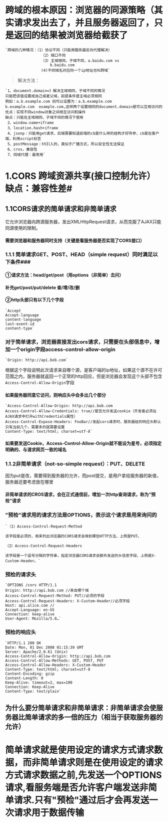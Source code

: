 # 跨域的根本原因：浏览器的同源策略（其实请求发出去了，并且服务器返回了，只是返回的结果被浏览器给截获了 #

    `跨域的几种情况：（1）协议不同（只能用服务器反向代理解决）
					（2）端口不同
					（3）主域相同，子域不同，a.baidu.com vs
 						b.baidu.com
					(4)不同域名对应同一个ip地址也叫跨域`



> 解决方法：

    `1、document.domain=》解决主域相同，子域不同的情况
	只能把该值设置成自己或者父域，前提条件是主域必须相同 
	例如：a.b.example.com 则可以设置为：a.b.example.com
	b.example.com  example.com,这样两个设置相同的document.domain是可以互相访问的
	优点：实现不同window对象之间相互访问和操作
	缺点：只能在主域相同，子域不同的情况下使用
	 2、window.name+iframe
	 3、location.hash+iframe
	 4、jsonp：只能用get请求，后端需要知道前端的cb是什么样的结构才好传参，cb是在客户端，利用script标签
	 5、postMessage：h5引入的，类似于广播方式，所以安全性无法保证
	 6、cros，兼容性
	 7、同域代理：最常用`




# 1.CORS 跨域资源共享(接口控制允许）缺点：兼容性差#
## 1.1CORS请求的简单请求和非简单请求 ##
它允许浏览器向跨源服务器，发出XMLHttpRequest请求，从而克服了AJAX只能同源使用的限制。
#### 需要浏览器和服务器同时支持（关键是看服务器是否实现了CORS接口） ####
### 1.1.1 简单请求GET、POST、HEAD（simple request）同时满足以下条件###
#### ①请求方法：head/get/post（用options（非简单）去问） ####
#### 补充get/post/put/delete 查/增/改/删 ####
#### ②http头部只有以下几个字段 ####
    `Accept
	Accept-language
	content-language
	last-event-id
	content-type`

### 对于简单请求，浏览器直接发出cors请求，只需要在头部信息中，增加一个origin字段access-control-allow-origin ###
    `Origin: http://api.bob.com`
根据这个字段说明此次请求来自哪个源，是客户端的ip地址，如果这个源不在许可范围之内，服务器就返回一个正常的http回应，但是浏览器会发现这个头部不包含`Access-Control-Allow-Origin`字段
#### 如果服务器同意它访问，则响应头中会多出几个部分 ####
    `Access-Control-Allow-Origin: http://api.bob.com
	Access-Control-Allow-Credentials: true//是否允许发送cookie（开发者必须在AJAX请求中打开withCredentials属性）
	Access-Control-Expose-Headers: FooBar//发起cors请求时，服务器给的响应头默认只有当前几个，需要多的就需要设置
	Content-Type: text/html; charset=utf-8`
#### 如果要发送Cookie，Access-Control-Allow-Origin就不能设为星号，必须指定明确的、与请求网页一致的域名 ####

### 1.1.2非简单请求（not-so-simple request）：PUT、DELETE ###
因为put是改，需要得到服务器的允许，而post提交，是用户拿给服务器的新值，服务器还要考虑放在哪里
#### 非简单请求的CROS请求，会在正式通信前，增加一次http查询请求，称为“预检”请求 ####
### "预检"请求用的请求方法是OPTIONS，表示这个请求是用来询问的 ###
    `（1）Access-Control-Request-Method

	该字段是必须的，用来列出浏览器的CORS请求会用到哪些HTTP方法，上例是PUT。
	
	（2）Access-Control-Request-Headers
	
	该字段是一个逗号分隔的字符串，指定浏览器CORS请求会额外发送的头信息字段，上例是X-Custom-Header。`
### 预检的请求头 ###
    `OPTIONS /cors HTTP/1.1
	Origin: http://api.bob.com //来自哪个域
	Access-Control-Request-Method: PUT//必须的字段
	Access-Control-Request-Headers: X-Custom-Header//必须字段
	Host: api.alice.com //
	Accept-Language: en-US
	Connection: keep-alive
	User-Agent: Mozilla/5.0…`
### 预检的响应头 ###
    `HTTP/1.1 200 OK
	Date: Mon, 01 Dec 2008 01:15:39 GMT
	Server: Apache/2.0.61 (Unix)
	Access-Control-Allow-Origin: http://api.bob.com
	Access-Control-Allow-Methods: GET, POST, PUT
	Access-Control-Allow-Headers: X-Custom-Header
	Content-Type: text/html; charset=utf-8
	Content-Encoding: gzip
	Content-Length: 0
	Keep-Alive: timeout=2, max=100
	Connection: Keep-Alive
	Content-Type: text/plain`


## 为什么要分简单请求和非简单请求：非简单请求会使服务器比简单请求的多一倍的压力（相当于获取服务器的允许） ##
# 简单请求就是使用设定的请求方式请求数据，而非简单请求则是在使用设定的请求方式请求数据之前,先发送一个OPTIONS请求,看服务端是否允许客户端发送非简单请求.只有"预检"通过后才会再发送一次请求用于数据传输 #
